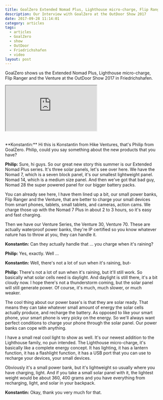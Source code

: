 ```yaml
---
title: GoalZero Extended Nomad Plus, Lighthouse micro-charge, Flip Ranger and the Venture - OutDoor Show 2017 Review
description: Our Interview with GoalZero at the OutDoor Show 2017
date: 2017-09-28 11:14:01
category: articles
tags:
  - articles
  - GoalZero
  - show
  - OutDoor
  - Friedrichshafen
  - video
layout: post
---
```


GoalZero shows us the Extended Nomad Plus, Lighthouse micro-charge, Flip Ranger and the Venture at the OutDoor Show 2017 in Friedrichshafen.

<div class="embed-responsive embed-responsive-16by9">
    <iframe class="embed-responsive-item" src="https://www.youtube.com/embed/GgMxI84Kx90"></iframe>
</div>
<br>
<!--more-->
<div id="amzn-assoc-ad-cc781bfd-577f-4efb-9da6-75cb9fc7d1c2"></div><script async src="//z-na.amazon-adsystem.com/widgets/onejs?MarketPlace=US&adInstanceId=cc781bfd-577f-4efb-9da6-75cb9fc7d1c2"></script><br>
**Konstantin:**	Hi this is Konstantin from Hike Ventures, that's Philip from GoalZero. Philip, could you say something about the new products that you have?

**Philip:**	Sure, hi guys. So our great new story this summer is our Extended Nomad Plus series. It's three solar panels, let's see over here. We have the Nomad 7, which is a seven block panel, it's our smallest lightweight panel. Nomad 14, which is a medium size panel. And then we've got that bad guy, Nomad 28 the super powered panel for our bigger battery packs.

You can already see here, I have them lined up a bit, our small power banks, Flip Ranger and the Venture, that are better to charge your small devices from smart phones, tablets, small tablets, and cameras, action cams. We charge those up with the Nomad 7 Plus in about 2 to 3 hours, so it's easy and fast charging.

Then we have our Venture Series, the Venture 30, Venture 70. These are actually waterproof power banks, they're IP certified so you know whatever nature has to throw at you, they can handle it.

**Konstantin:**	Can they actually handle that ... you charge when it's raining?

**Philip:**	Yes, exactly. Well ...

**Konstantin:**	Well, there's not a lot of sun when it's raining, but-

**Philip:**	There's not a lot of sun when it's raining, but it'll still work. So basically what solar cells need is daylight. And daylight is still there, it's a bit cloudy now. I hope there's not a thunderstorm coming, but the solar panel will still generate power. Of course, it's much, much slower, or much weaker.

The cool thing about our power base's is that they are solar ready. That means they can take whatever small amount of energy the solar cells actually produce, and recharge the battery. As opposed to like your smart phone, your smart phone is very picky on the energy. So we'll always want perfect conditions to charge your phone through the solar panel. Our power banks can cope with anything.

I have a small real cool light to show as well. It's our newest addition to the Lighthouse family, no pun intended. The Lighthouse micro-charge, it's basically like a complete energy concept. It has lighting, it has a lantern function, it has a flashlight function, it has a USB port that you can use to recharge your devices, your small devices.

Obviously it's a small power bank, but it's lightweight so usually where you have charging, light. And if you take a small solar panel with it, the lightest weight would be about 360, 400 grams and you have everything from recharging, light, and solar in your backpack.

**Konstantin:**	Okay, thank you very much for that.
